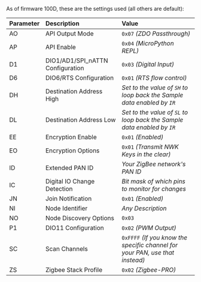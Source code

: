 As of firmware 100D, these are the settings used (all others are default):

|Parameter|Description                       |Value                                                                       |
|:--------|:---------------------------------|:---------------------------------------------------------------------------|
|AO       |API Output Mode                   |`0x07` *(ZDO Passthrough)*                                                  |
|AP       |API Enable                        |`0x04` *(MicroPython REPL)*                                                 |
|D1       |DIO1/AD1/SPI_nATTN Configuration  |`0x03` *(Digital Input)*                                                    |
|D6       |DIO6/RTS Configuration            |`0x01` *(RTS flow control)*                                                 |
|DH       |Destination Address High          |*Set to the value of `SH` to loop back the Sample data enabled by `IR`*     |
|DL       |Destination Address Low           |*Set to the value of `SL` to loop back the Sample data enabled by `IR`*     |
|EE       |Encryption Enable                 |`0x01` *(Enabled)*                                                          |  0
|EO       |Encryption Options                |`0x01` *(Transmit NWK Keys in the clear)*                                   | 11
|ID       |Extended PAN ID                   |*Your ZigBee network's PAN ID*                                              |
|IC       |Digital IO Change Detection       |*Bit mask of which pins to monitor for changes*                             |
|JN       |Join Notification                 |`0x01` *(Enabled)*                                                          |
|NI       |Node Identifier                   |*Any Description*                                                           |
|NO       |Node Discovery Options            |`0x03`                                                                      |
|P1       |DIO11 Configuration               |`0x02` *(PWM Output)*                                                       |
|SC       |Scan Channels                     |`0xFFFF` *(If you know the specific channel for your PAN, use that instead)*|
|ZS       |Zigbee Stack Profile              |`0x02` *(Zigbee-PRO)*                                                       |